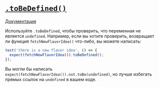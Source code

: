 # [`.toBeDefined()`](../../index.md)

[Документация](https://jestjs.io/docs/expect#tobedefined)

Используйте `.toBeDefined`, чтобы проверить, что переменная не является `undefined`. Например, если вы хотите проверить, возвращает ли функция `fetchNewFlavorIdea()` что-либо, вы можете написать:

```js
test('there is a new flavor idea', () => {
  expect(fetchNewFlavorIdea()).toBeDefined();
});
```

Вы могли бы написать `expect(fetchNewFlavorIdea()).not.toBe(undefined)`, но лучше избегать прямых ссылок на `undefined` в вашем коде.

